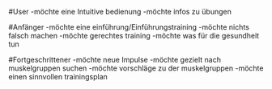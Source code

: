 #User
-möchte eine Intuitive bedienung
-möchte infos zu übungen

#Anfänger
-möchte eine einführung/Einführungstraining
-möchte nichts falsch machen
-möchte gerechtes training
-möchte was für die gesundheit tun

#Fortgeschrittener
-möchte neue Impulse
-möchte gezielt nach muskelgruppen suchen
-möchte vorschläge zu der muskelgruppen
-möchte einen sinnvollen trainingsplan
